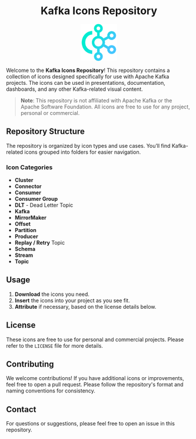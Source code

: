 <div align="center">
    <h1>Kafka Icons Repository</h1>
  <img src="icons/kafka-1.png" alt="Kafka Icon" width="100"/>
</div>

Welcome to the **Kafka Icons Repository**! This repository contains a collection of icons designed specifically for use with Apache Kafka projects. The icons can be used in presentations, documentation, dashboards, and any other Kafka-related visual content.

> **Note**: This repository is not affiliated with Apache Kafka or the Apache Software Foundation. All icons are free to use for any project, personal or commercial.

## Repository Structure

The repository is organized by icon types and use cases. You’ll find Kafka-related icons grouped into folders for easier navigation.

### Icon Categories
- **Cluster**
- **Connector**
- **Consumer**
- **Consumer Group**
- **DLT** - Dead Letter Topic
- **Kafka**
- **MirrorMaker**
- **Offset**
- **Partition**
- **Producer**
- **Replay / Retry** Topic
- **Schema**
- **Stream**
- **Topic**

## Usage

1. **Download** the icons you need.
2. **Insert** the icons into your project as you see fit.  
3. **Attribute** if necessary, based on the license details below.

## License

These icons are free to use for personal and commercial projects. Please refer to the `LICENSE` file for more details.

## Contributing

We welcome contributions! If you have additional icons or improvements, feel free to open a pull request. Please follow the repository's format and naming conventions for consistency.

## Contact

For questions or suggestions, please feel free to open an issue in this repository.

